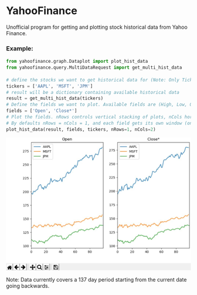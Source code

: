 # YahooFinance
Unofficial program for getting and plotting stock historical data from Yahoo Finance.
### Example:
```python
from yahoofinance.graph.Dataplot import plot_hist_data
from yahoofinance.query.MultiDataRequest import get_multi_hist_data

# define the stocks we want to get historical data for (Note: Only Ticker names are valid)
tickers = ['AAPL', 'MSFT', 'JPM']
# result will be a dictionary containing available historical data
result = get_multi_hist_data(tickers)
# Define the fields we want to plot. Available fields are (High, Low, Open, Volume, Close*, Adj Close**)
fields = ['Open', 'Close*']
# Plot the fields. nRows controls vertical stacking of plots, nCols horizontal.
# By defaults nRows = nCols = 1, and each field gets its own window (one plot per window)
plot_hist_data(result, fields, tickers, nRows=1, nCols=2)
```

![alt text](https://github.com/Malphrush/YahooFinance/blob/master/finance_example.JPG "Example Image 01")

Note: Data currently covers a 137 day period starting from the current date going backwards. 
